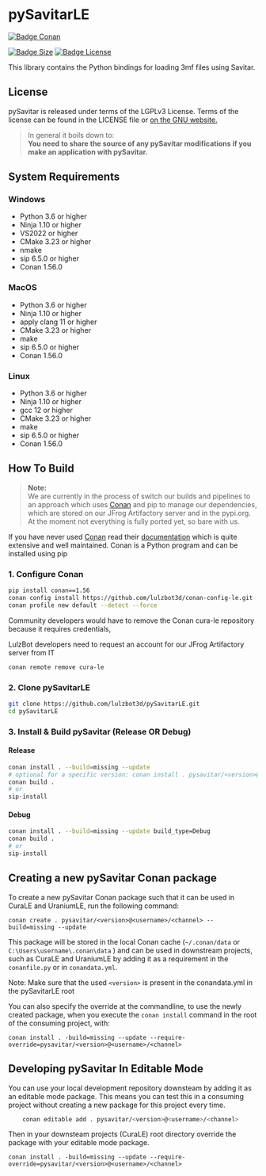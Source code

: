 # pySavitarLE

[![Badge Conan]][Conan]

[![Badge Size]][Size]
[![Badge License]][License]

This library contains the Python bindings for loading 3mf files using Savitar.

## License

pySavitar is released under terms of the LGPLv3 License. Terms of the license can be found in the LICENSE file or [on the GNU website.](http://www.gnu.org/licenses/lgpl.html)

> In general it boils down to:  
> **You need to share the source of any pySavitar modifications if you make an application with pySavitar.**

## System Requirements

### Windows

- Python 3.6 or higher
- Ninja 1.10 or higher
- VS2022 or higher
- CMake 3.23 or higher
- nmake
- sip 6.5.0 or higher
- Conan 1.56.0

### MacOS

- Python 3.6 or higher
- Ninja 1.10 or higher
- apply clang 11 or higher
- CMake 3.23 or higher
- make
- sip 6.5.0 or higher
- Conan 1.56.0

### Linux

- Python 3.6 or higher
- Ninja 1.10 or higher
- gcc 12 or higher
- CMake 3.23 or higher
- make
- sip 6.5.0 or higher
- Conan 1.56.0

## How To Build

> **Note:**  
> We are currently in the process of switch our builds and pipelines to an approach which uses [Conan](https://conan.io/)
> and pip to manage our dependencies, which are stored on our JFrog Artifactory server and in the pypi.org.
> At the moment not everything is fully ported yet, so bare with us.

If you have never used [Conan](https://conan.io/) read their [documentation](https://docs.conan.io/en/latest/index.html)
which is quite extensive and well maintained. Conan is a Python program and can be installed using pip

### 1. Configure Conan

```bash
pip install conan==1.56
conan config install https://github.com/lulzbot3d/conan-config-le.git
conan profile new default --detect --force
```

Community developers would have to remove the Conan cura-le repository because it requires credentials,

LulzBot developers need to request an account for our JFrog Artifactory server from IT

```bash
conan remote remove cura-le
```

### 2. Clone pySavitarLE

```bash
git clone https://github.com/lulzbot3d/pySavitarLE.git
cd pySavitarLE
```

### 3. Install & Build pySavitar (Release OR Debug)

#### Release

```bash
conan install . --build=missing --update
# optional for a specific version: conan install . pysavitar/<version>@<user>/<channel> --build=missing --update
conan build .
# or
sip-install
```

#### Debug

```bash
conan install . --build=missing --update build_type=Debug
conan build .
# or
sip-install
```

## Creating a new pySavitar Conan package

To create a new pySavitar Conan package such that it can be used in CuraLE and UraniumLE, run the following command:

```shell
conan create . pysavitar/<version>@<username>/<channel> --build=missing --update
```

This package will be stored in the local Conan cache (`~/.conan/data` or `C:\Users\username\.conan\data` ) and can be used in downstream
projects, such as CuraLE and UraniumLE by adding it as a requirement in the `conanfile.py` or in `conandata.yml`.

Note: Make sure that the used `<version>` is present in the conandata.yml in the pySavitarLE root

You can also specify the override at the commandline, to use the newly created package, when you execute the `conan install`
command in the root of the consuming project, with:

```shell
conan install . -build=missing --update --require-override=pysavitar/<version>@<username>/<channel>
```

## Developing pySavitar In Editable Mode

You can use your local development repository downsteam by adding it as an editable mode package.
This means you can test this in a consuming project without creating a new package for this project every time.

```bash
    conan editable add . pysavitar/<version>@<username>/<channel>
```

Then in your downsteam projects (CuraLE) root directory override the package with your editable mode package.

```shell
conan install . -build=missing --update --require-override=pysavitar/<version>@<username>/<channel>
```

<!--------------------------------------------->

[Conan]: https://github.com/lulzbot3d/pySavitarLE/actions/workflows/conan-package.yml
[Size]: https://github.com/lulzbot3d/pySavitarLE
[License]: LICENSE

[Badge Conan]: https://img.shields.io/github/actions/workflow/status/lulzbot3d/pySavitarLE/conan-package.yml?style=for-the-badge&logoColor=white&logo=Conan&label=Conan%20Package
[Badge Size]: https://img.shields.io/github/repo-size/lulzbot3d/pySavitarLE?style=for-the-badge&logoColor=white&logo=GoogleAnalytics
[Badge License]: https://img.shields.io/github/license/lulzbot3d/pySavitarLE?style=for-the-badge&logoColor=white&logo=GNU